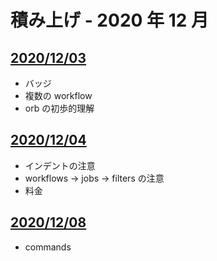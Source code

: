 # 積み上げ - 2020 年 12 月

## [2020/12/03](03.md)

- バッジ
- 複数の workflow
- orb の初歩的理解

## [2020/12/04](04.md)

- インデントの注意
- workflows -> jobs -> filters の注意
- 料金

## [2020/12/08](08.md)

- commands
